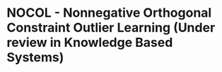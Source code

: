 # NOCOL - Nonnegative Orthogonal Constraint Outlier Learning (Under review in Knowledge Based Systems)
